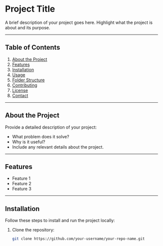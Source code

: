 # Project Title

A brief description of your project goes here. Highlight what the project is about and its purpose.

---

## Table of Contents

1. [About the Project](#about-the-project)
2. [Features](#features)
3. [Installation](#installation)
4. [Usage](#usage)
5. [Folder Structure](#folder-structure)
6. [Contributing](#contributing)
7. [License](#license)
8. [Contact](#contact)

---

## About the Project

Provide a detailed description of your project:
- What problem does it solve?
- Why is it useful?
- Include any relevant details about the project.

---

## Features

- Feature 1
- Feature 2
- Feature 3

---

## Installation

Follow these steps to install and run the project locally:

1. Clone the repository:
   ```bash
   git clone https://github.com/your-username/your-repo-name.git
